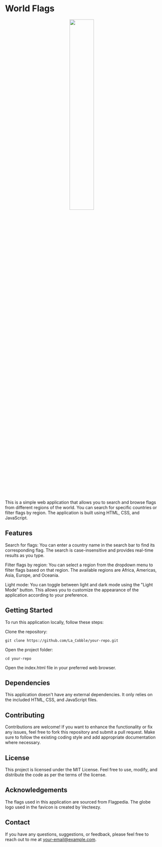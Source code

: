 # World Flags

<p align="center">
<img src="https://github.com/LaCobble/World_Flags/assets/71151090/09b9a39a-bb41-4f49-8181-6419e5ac26e0" width=40% height=40%>
</p>

This is a simple web application that allows you to search and browse flags from different regions of the world. You can search for specific countries or filter flags by region. The application is built using HTML, CSS, and JavaScript.

## Features

Search for flags: You can enter a country name in the search bar to find its corresponding flag. The search is case-insensitive and provides real-time results as you type.

Filter flags by region: You can select a region from the dropdown menu to filter flags based on that region. The available regions are Africa, Americas, Asia, Europe, and Oceania.

Light mode: You can toggle between light and dark mode using the "Light Mode" button. This allows you to customize the appearance of the application according to your preference.

## Getting Started

To run this application locally, follow these steps:

Clone the repository:

```git clone https://github.com/La_Cobble/your-repo.git```

Open the project folder:

```cd your-repo```

Open the index.html file in your preferred web browser.

## Dependencies

This application doesn't have any external dependencies. It only relies on the included HTML, CSS, and JavaScript files.

## Contributing

Contributions are welcome! If you want to enhance the functionality or fix any issues, feel free to fork this repository and submit a pull request. Make sure to follow the existing coding style and add appropriate documentation where necessary.

## License

This project is licensed under the MIT License. Feel free to use, modify, and distribute the code as per the terms of the license.

## Acknowledgements
The flags used in this application are sourced from Flagpedia.
The globe logo used in the favicon is created by Vecteezy.

## Contact
If you have any questions, suggestions, or feedback, please feel free to reach out to me at your-email@example.com.





